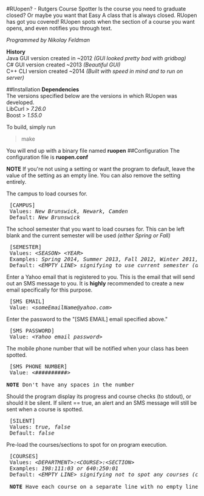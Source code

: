 #RUopen? - Rutgers Course Spotter
Is the course you need to graduate closed? Or maybe you want that Easy A class that is always closed. RUopen has got you covered! RUopen spots when the section of a course you want opens, and even notifies you through text.

*Programmed by Nikolay Feldman*

**History**<br>
Java GUI version created in ~2012 *(GUI looked pretty bad with gridbag)*<br>
C# GUI version created ~2013 *(Beautiful GUI)*<br>
C++ CLI version created ~2014 *(Built with speed in mind and to run on server)*

##Installation
**Dependencies**<br>
The versions specified below are the versions in which RUopen was developed.<br>
LibCurl  > *7.26.0*<br>
Boost > *1.55.0*

To build, simply run
> make

You will end up with a binary file named **ruopen**
##Configuration
The configuration file is **ruopen.conf**

**NOTE** 
If you're not using a setting or want the program to default, leave the value of the setting as an empty line. You can also remove the setting entirely.

The campus to load courses for.
<pre>
 [CAMPUS] 
 Values: <i>New Brunswick, Newark, Camden</i>
 Default: <i>New Brunswick</i>
</pre>

The school semester that you want to load courses for. This can be left blank and the current semester will be used *(either Spring or Fall)*
<pre>
 [SEMESTER] 
 Values: <i>&lt;SEASON&gt; &lt;YEAR&gt;</i>
 Examples: <i>Spring 2014, Summer 2013, Fall 2012, Winter 2011, etc...</i>
 Default: <i>&lt;EMPTY LINE&gt; signifying to use current semester (determined automatically).</i>
</pre>

Enter a Yahoo email that is registered to you. This is the email that will send out an SMS message to you. It is **highly** recommended to create a new email specifically for this purpose.
<pre>
 [SMS EMAIL] 
 Value: <i>&lt;someEmailName@yahoo.com&gt;</i>
</pre>

Enter the password to the "[SMS EMAIL] email specified above."
<pre>
 [SMS PASSWORD] 
 Value: <i>&lt;Yahoo email password&gt;</i>
</pre>
The mobile phone number that will be notified when your class has been spotted.
<pre>
 [SMS PHONE NUMBER]
 Value: <i>&lt;##########&gt;</i>

<b>NOTE</b> Don't have any spaces in the number
</pre>

Should the program display its progress and course checks (to stdout), or should it be silent. If silent == true, an alert and an SMS message will still be sent when a course is spotted.
<pre>
 [SILENT]
 Values: <i>true, false</i>
 Default: <i>false</i>
</pre>

Pre-load the courses/sections to spot for on program execution.
<pre>
 [COURSES] 
 Values: <i>&lt;DEPARTMENT&gt;:&lt;COURSE&gt;:&lt;SECTION&gt;</i>
 Examples: <i>198:111:03 or 640:250:01</i>
 Default: <i>&lt;EMPTY LINE&gt; signifying not to spot any courses (can be set within program).</i>

 <b>NOTE</b> Have each course on a separate line with no empty lines inbetween.
</pre>


